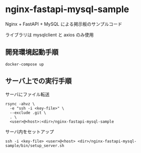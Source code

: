 # nginx-fastapi-mysql-sample

Nginx + FastAPI + MySQL による掲示板のサンプルコード

ライブラリは mysqlclient と axios のみ使用

## 開発環境起動手順

```console
docker-compose up
```

## サーバ上での実行手順

サーバにファイル転送

```console
rsync -ahvz \
  -e "ssh -i <key-file>" \
  --exclude .git \
  . \
  <user>@<host>:<dir>/nginx-fastapi-mysql-sample
```

サーバ内をセットアップ

```console
ssh -i <key-file> <user>@<host> <dir>/nginx-fastapi-mysql-sample/bin/setup_server.sh
```
